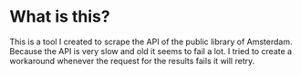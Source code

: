 # What is this?
This is a tool I created to scrape the API of the public library of Amsterdam. Because the API is very slow and old it seems to fail a lot. I tried to create a workaround whenever the request for the results fails it will retry.